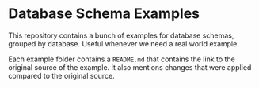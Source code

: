 # Database Schema Examples

This repository contains a bunch of examples for database schemas, grouped by database. Useful whenever we need a real world example. 

Each example folder contains a `README.md` that contains the link to the original source of the example. It also mentions changes that were applied compared to the original source.
